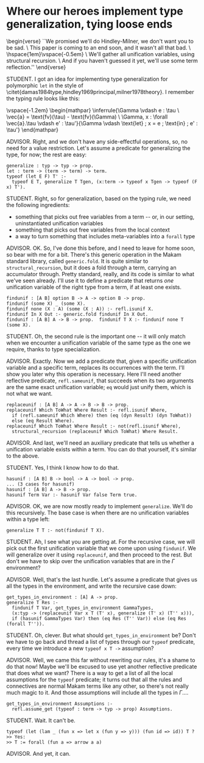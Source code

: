 # Where our heroes implement type generalization, tying loose ends

<!--
```makam
%use "05-type-synonyms".
```
-->

\begin{verse}
``We promised we'll do Hindley-Milner, we don't want you to be sad. \\
This paper is coming to an end soon, and it wasn't all that bad. \\
\hspace{1em}\vspace{-0.5em} \\
We'll gather all unification variables, using structural recursion. \\
And if you haven't guessed it yet, we'll use some term reflection.''
\end{verse}

STUDENT. I got an idea for implementing type generalization for polymorphic `let` in the style of \citet{damas1984type,hindley1969principal,milner1978theory}.
I remember the typing rule looks like this:

\vspace{-1.2em}
\begin{mathpar}
\inferrule{\Gamma \vdash e : \tau \\ \vec{a} = \text{fv}(\tau) - \text{fv}(\Gamma) \\ \Gamma, x : \forall \vec{a}.\tau \vdash e' : \tau'}{\Gamma \vdash \text{let} \; x = e \; \text{in} \; e' : \tau'}
\end{mathpar}

ADVISOR. Right, and we don't have any side-effectful operations, so, no need for a value
restriction. Let's assume a predicate for generalizing the type, for now; the rest are easy:

```makam
generalize : typ -> typ -> prop.
let : term -> (term -> term) -> term.
typeof (let E F) T' :-
  typeof E T, generalize T Tgen, (x:term -> typeof x Tgen -> typeof (F x) T').
```

STUDENT. Right, so for generalization, based on the typing rule, we need the following ingredients:

- something that picks out free variables from a term -- or, in our setting, uninstantiated unification variables
- something that picks out free variables from the local context
- a way to turn something that includes meta-variables into a `forall` type

ADVISOR. OK. So, I've done this before, and I need to leave for home soon, so bear with me
for a bit. There's this generic operation in the Makam standard library, called
`generic.fold`. It is quite similar to `structural_recursion`, but it does a fold through
a term, carrying an accumulator through. Pretty standard, really, and its code is similar to what
we've seen already. I'll use it to define a predicate that returns *one* unification
variable of the right type from a term, if at least one exists.

```makam
findunif : [A B] option B -> A -> option B -> prop.
findunif (some X) _ (some X).
findunif none (X : A) (some (X : A)) :- refl.isunif X.
findunif In X Out :- generic.fold findunif In X Out.
findunif : [A B] A -> B -> prop.  findunif T X :- findunif none T (some X).
```

STUDENT. Oh, the second rule is the important one -- it will only match when we encounter a unification
variable of the same type as the one we require, thanks to type specialization.

ADVISOR. Exactly. Now we add a predicate that, given a specific unification variable and a
specific term, replaces its occurrences with the term. I'll show you later why this
operation is necessary. Here I'll need another reflective predicate, `refl.sameunif`, that
succeeds when its two arguments are the same exact unification variable; `eq` would just
unify them, which is not what we want.

```makam
replaceunif : [A B] A -> A -> B -> B -> prop.
replaceunif Which ToWhat Where Result :- refl.isunif Where,
  if (refl.sameunif Which Where) then (eq (dyn Result) (dyn ToWhat))
  else (eq Result Where).
replaceunif Which ToWhat Where Result :- not(refl.isunif Where),
  structural_recursion (replaceunif Which ToWhat) Where Result.
```

ADVISOR. And last, we'll need an auxiliary predicate that tells us whether a unification
variable exists within a term. You can do that yourself, it's similar to the above.

STUDENT. Yes, I think I know how to do that.
```makam
hasunif : [A B] B -> bool -> A -> bool -> prop.
... (3 cases for hasunif)
hasunif : [A B] A -> B -> prop.
hasunif Term Var :- hasunif Var false Term true.
```
<!--
```makam
hasunif _ true _ true.
hasunif X false Y true :- refl.sameunif X Y.
hasunif X In Y Out :- generic.fold (hasunif X) In Y Out.
```
-->

ADVISOR. OK, we are now mostly ready to implement `generalize`. We'll do this recursively. The
base case is when there are no unification variables within a type left:
```makam
generalize T T :- not(findunif T X).
```

STUDENT. Ah, I see what you are getting at. For the recursive case, we will pick out the first
unification variable that we come upon using `findunif`. We will generalize over it using `replaceunif`,
and then proceed to the rest. But don't we have to skip over the unification variables that are in
the $\Gamma$ environment?

ADVISOR. Well, that's the last hurdle. Let's assume a predicate that gives us all the types in
the environment, and write the recursive case down:

```makam
get_types_in_environment : [A] A -> prop.
generalize T Res :- 
  findunif T Var, get_types_in_environment GammaTypes,
  (x:typ -> (replaceunif Var x T (T' x), generalize (T' x) (T'' x))),
  if (hasunif GammaTypes Var) then (eq Res (T'' Var)) else (eq Res (forall T'')).
```

STUDENT. Oh, clever. But what should `get_types_in_environment` be? Don't we have to go
back and thread a list of types through our `typeof` predicate, every time we introduce a
new `typeof x T ->` assumption?

ADVISOR. Well, we came this far without rewriting our rules, it's a shame to do that now!
Maybe we'll be excused to use yet another reflective predicate that does what we
want? There is a way to get a list of all the local assumptions for the `typeof` predicate; it
turns out that all the rules and connectives are normal Makam terms like any other,
so there's not really much magic to it. And those assumptions will include all the
types in $\Gamma$....

```makam
get_types_in_environment Assumptions :-
  refl.assume_get (typeof : term -> typ -> prop) Assumptions.
```

STUDENT. Wait. It can't be.
```makam
typeof (let (lam _ (fun x => let x (fun y => y))) (fun id => id)) T ?
>> Yes:
>> T := forall (fun a => arrow a a)
```

ADVISOR. And yet, it can.

<!--
(Just checking the issue where we don't remove all unification variables in the context -- this
is a hack, if we need to do this we can show the above in two steps instead:)

```makam
(get_types_in_environment [] ->
  typeof (let (lam _ (fun x => let x (fun y => y)))
            (fun z => z)) T) ?
>> Yes:
>> T := forall (fun a => arrow a (forall (fun b => b)))
```
-->
